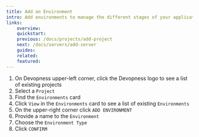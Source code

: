 ```yaml
---
title: Add an Environment
intro: Add environments to manage the different stages of your application lifecycle or control infrastructure resources and software versions for individual customers.
links:
    overview:
    quickstart:
    previous: /docs/projects/add-project
    next: /docs/servers/add-server
    guides:
    related:
    featured:
---
```


1. On Devopness upper-left corner, click the Devopness logo to see a list of existing projects
1. Select a `Project`
1. Find the `Environments` card
1. Click `View` in the `Environments` card to see a list of existing `Environments`
1. On the upper-right corner click `ADD ENVIRONMENT`
1. Provide a name to the `Environment`
1. Choose the `Environment Type`
1. Click `CONFIRM`
